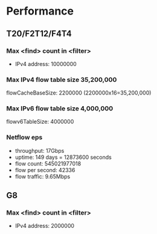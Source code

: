 # Performance
## T20/F2T12/F4T4
### Max \<find\> count in \<filter\>
- IPv4 address: 10000000

### Max IPv4 flow table size 35,200,000
flowCacheBaseSize: 2200000 (2200000x16=35,200,000)

### Max IPv6 flow table size 4,000,000
flowv6TableSize: 4000000

### Netflow eps
- throughput:   17Gbps
- uptime:  149 days = 12873600 seconds
- flow count:  545021977018
- flow per second: 42336
- flow traffic: 9.65Mbps

## G8
### Max \<find\> count in \<filter\>
- IPv4 address: 2000000
